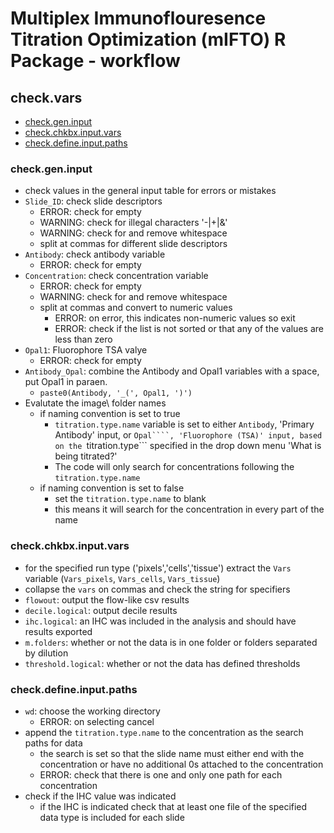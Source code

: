 # Multiplex Immunoflouresence Titration Optimization (mIFTO) R Package - workflow

## check.vars
  - [check.gen.input](#checkgeninput "Title")
  - [check.chkbx.input.vars](#checkchkbxinputvars "Title")
  - [check.define.input.paths](#checkdefineinputpaths "Title")
### check.gen.input
  - check values in the general input table for errors or mistakes
  - ```Slide_ID```: check slide descriptors
    - ERROR: check for empty
    - WARNING: check for illegal characters '-|+|&'
    - WARNING: check for and remove whitespace
    - split at commas for different slide descriptors
  - ```Antibody```: check antibody variable
    - ERROR: check for empty
  - ```Concentration```: check concentration variable
    - ERROR: check for empty
    - WARNING: check for and remove whitespace
    - split at commas and convert to numeric values
      - ERROR: on error, this indicates non-numeric values so exit
      - ERROR: check if the list is not sorted or that any of the values are less than zero
  - ```Opal1```: Fluorophore TSA valye
    - ERROR: check for empty
  - ```Antibody_Opal```: combine the Antibody and Opal1 variables with a space, put Opal1 in paraen.
    - ```paste0(Antibody, '_(', Opal1, ')')```
  - Evalutate the image\ folder names
    - if naming convention is set to true
      - ```titration.type.name``` variable is set to either ```Antibody```, 'Primary Antibody' input, or ```Opal````, 'Fluorophore (TSA)' input, based on the ```titration.type``` specified in the drop down menu 'What is being titrated?'
      - The code will only search for concentrations following the ```titration.type.name```
    - if naming convention is set to false
      - set the ```titration.type.name``` to blank
      - this means it will search for the concentration in every part of the name
### check.chkbx.input.vars
  - for the specified run type ('pixels','cells','tissue') extract the ```Vars``` variable (```Vars_pixels```, ```Vars_cells```, ```Vars_tissue```)
  - collapse the ```vars``` on commas and check the string for specifiers
  - ```flowout```: output the flow-like csv results
  - ```decile.logical```: output decile results
  - ```ihc.logical```: an IHC was included in the analysis and should have results exported
  - ```m.folders```: whether or not the data is in one folder or folders separated by dilution
  - ```threshold.logical```: whether or not the data has defined thresholds
### check.define.input.paths
  - ```wd```: choose the working directory
    - ERROR: on selecting cancel
  - append the ```titration.type.name``` to the concentration as the search paths for data
    - the search is set so that the slide name must either end with the concentration or have no additional 0s attached to the concentration
    - ERROR: check that there is one and only one path for each concentration
  - check if the IHC value was indicated
    - if the IHC is indicated check that at least one file of the specified data type is included for each slide
